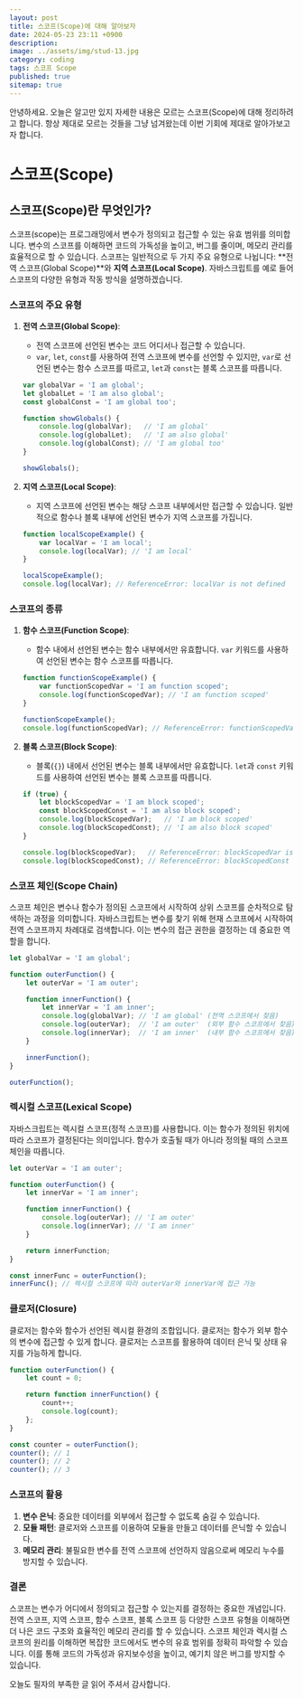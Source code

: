 ```yaml
---
layout: post
title: 스코프(Scope)에 대해 알아보자
date: 2024-05-23 23:11 +0900
description: 
image: ../assets/img/stud-13.jpg
category: coding
tags: 스코프 Scope
published: true
sitemap: true
---
```


안녕하세요. 오늘은 알고만 있지 자세한 내용은 모르는 스코프(Scope)에 대해 정리하려고 합니다. 항상 제대로 모르는 것들을 그냥 넘겨왔는데 이번 기회에 제대로 알아가보고자 합니다.

# 스코프(Scope)

## 스코프(Scope)란 무엇인가?

스코프(scope)는 프로그래밍에서 변수가 정의되고 접근할 수 있는 유효 범위를 의미합니다. 변수의 스코프를 이해하면 코드의 가독성을 높이고, 버그를 줄이며, 메모리 관리를 효율적으로 할 수 있습니다. 스코프는 일반적으로 두 가지 주요 유형으로 나뉩니다: **전역 스코프(Global Scope)**와 **지역 스코프(Local Scope)**. 자바스크립트를 예로 들어 스코프의 다양한 유형과 작동 방식을 설명하겠습니다.

### 스코프의 주요 유형

1. **전역 스코프(Global Scope)**:
   - 전역 스코프에 선언된 변수는 코드 어디서나 접근할 수 있습니다.
   - `var`, `let`, `const`를 사용하여 전역 스코프에 변수를 선언할 수 있지만, `var`로 선언된 변수는 함수 스코프를 따르고, `let`과 `const`는 블록 스코프를 따릅니다.

    ```javascript
    var globalVar = 'I am global';
    let globalLet = 'I am also global';
    const globalConst = 'I am global too';

    function showGlobals() {
        console.log(globalVar);   // 'I am global'
        console.log(globalLet);   // 'I am also global'
        console.log(globalConst); // 'I am global too'
    }

    showGlobals();
    ```

2. **지역 스코프(Local Scope)**:
   - 지역 스코프에 선언된 변수는 해당 스코프 내부에서만 접근할 수 있습니다. 일반적으로 함수나 블록 내부에 선언된 변수가 지역 스코프를 가집니다.

    ```javascript
    function localScopeExample() {
        var localVar = 'I am local';
        console.log(localVar); // 'I am local'
    }

    localScopeExample();
    console.log(localVar); // ReferenceError: localVar is not defined
    ```

### 스코프의 종류

1. **함수 스코프(Function Scope)**:
   - 함수 내에서 선언된 변수는 함수 내부에서만 유효합니다. `var` 키워드를 사용하여 선언된 변수는 함수 스코프를 따릅니다.

    ```javascript
    function functionScopeExample() {
        var functionScopedVar = 'I am function scoped';
        console.log(functionScopedVar); // 'I am function scoped'
    }

    functionScopeExample();
    console.log(functionScopedVar); // ReferenceError: functionScopedVar is not defined
    ```

2. **블록 스코프(Block Scope)**:
   - 블록(`{}`) 내에서 선언된 변수는 블록 내부에서만 유효합니다. `let`과 `const` 키워드를 사용하여 선언된 변수는 블록 스코프를 따릅니다.

    ```javascript
    if (true) {
        let blockScopedVar = 'I am block scoped';
        const blockScopedConst = 'I am also block scoped';
        console.log(blockScopedVar);   // 'I am block scoped'
        console.log(blockScopedConst); // 'I am also block scoped'
    }

    console.log(blockScopedVar);   // ReferenceError: blockScopedVar is not defined
    console.log(blockScopedConst); // ReferenceError: blockScopedConst is not defined
    ```

### 스코프 체인(Scope Chain)

스코프 체인은 변수나 함수가 정의된 스코프에서 시작하여 상위 스코프를 순차적으로 탐색하는 과정을 의미합니다. 자바스크립트는 변수를 찾기 위해 현재 스코프에서 시작하여 전역 스코프까지 차례대로 검색합니다. 이는 변수의 접근 권한을 결정하는 데 중요한 역할을 합니다.

```javascript
let globalVar = 'I am global';

function outerFunction() {
    let outerVar = 'I am outer';

    function innerFunction() {
        let innerVar = 'I am inner';
        console.log(globalVar); // 'I am global' (전역 스코프에서 찾음)
        console.log(outerVar);  // 'I am outer'  (외부 함수 스코프에서 찾음)
        console.log(innerVar);  // 'I am inner'  (내부 함수 스코프에서 찾음)
    }

    innerFunction();
}

outerFunction();
```

### 렉시컬 스코프(Lexical Scope)

자바스크립트는 렉시컬 스코프(정적 스코프)를 사용합니다. 이는 함수가 정의된 위치에 따라 스코프가 결정된다는 의미입니다. 함수가 호출될 때가 아니라 정의될 때의 스코프 체인을 따릅니다.

```javascript
let outerVar = 'I am outer';

function outerFunction() {
    let innerVar = 'I am inner';

    function innerFunction() {
        console.log(outerVar); // 'I am outer'
        console.log(innerVar); // 'I am inner'
    }

    return innerFunction;
}

const innerFunc = outerFunction();
innerFunc(); // 렉시컬 스코프에 따라 outerVar와 innerVar에 접근 가능
```

### 클로저(Closure)

클로저는 함수와 함수가 선언된 렉시컬 환경의 조합입니다. 클로저는 함수가 외부 함수의 변수에 접근할 수 있게 합니다. 클로저는 스코프를 활용하여 데이터 은닉 및 상태 유지를 가능하게 합니다.

```javascript
function outerFunction() {
    let count = 0;

    return function innerFunction() {
        count++;
        console.log(count);
    };
}

const counter = outerFunction();
counter(); // 1
counter(); // 2
counter(); // 3
```

### 스코프의 활용

1. **변수 은닉**: 중요한 데이터를 외부에서 접근할 수 없도록 숨길 수 있습니다.
2. **모듈 패턴**: 클로저와 스코프를 이용하여 모듈을 만들고 데이터를 은닉할 수 있습니다.
3. **메모리 관리**: 불필요한 변수를 전역 스코프에 선언하지 않음으로써 메모리 누수를 방지할 수 있습니다.

### 결론

스코프는 변수가 어디에서 정의되고 접근할 수 있는지를 결정하는 중요한 개념입니다. 전역 스코프, 지역 스코프, 함수 스코프, 블록 스코프 등 다양한 스코프 유형을 이해하면 더 나은 코드 구조와 효율적인 메모리 관리를 할 수 있습니다. 스코프 체인과 렉시컬 스코프의 원리를 이해하면 복잡한 코드에서도 변수의 유효 범위를 정확히 파악할 수 있습니다. 이를 통해 코드의 가독성과 유지보수성을 높이고, 예기치 않은 버그를 방지할 수 있습니다.

오늘도 필자의 부족한 글 읽어 주셔서 감사합니다.